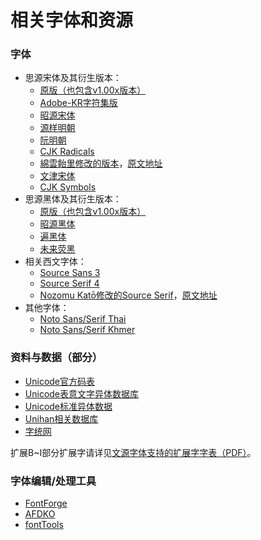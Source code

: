 # 相关字体和资源
### 字体
- 思源宋体及其衍生版本：
    - [原版（也包含v1.00x版本）](https://github.com/adobe-fonts/source-han-serif)
    - [Adobe-KR字符集版](https://github.com/adobe-type-tools/Adobe-KR/releases/tag/20190729)
    - [昭源宋体](https://github.com/chiron-fonts/chiron-sung-hk)
    - [源样明朝](https://github.com/ButTaiwan/genyo-font)
    - [阮明朝](https://github.com/TKYKmori/Minh-Nguyen/)
    - [CJK Radicals](https://github.com/adobe-fonts/cjk-radicals)
    - [綿雲飴里修改的版本](https://github.com/adobe-fonts/source-han-serif/files/14053443/SourceHanSerifSCVF%2B.zip)，[原文地址](https://www.bilibili.com/read/cv29549665/)
    - [文津宋体](https://github.com/takushun-wu/WenJinMincho)
    - [CJK Symbols](https://github.com/unicode-org/cjk-symbols)
- 思源黑体及其衍生版本：
    - [原版（也包含v1.00x版本）](https://github.com/adobe-fonts/source-han-sans)
    - [昭源黑体](https://github.com/chiron-fonts/chiron-hei-hk)
    - [遍黑体](https://github.com/Fitzgerald-Porthmouth-Koenigsegg/Plangothic-Project)
    - [未来荧黑](https://github.com/welai/glow-sans)
- 相关西文字体：
    - [Source Sans 3](https://github.com/adobe-fonts/source-sans)
    - [Source Serif 4](https://github.com/adobe-fonts/source-serif)
    - [Nozomu Katō修改的Source Serif](https://github.com/adobe-fonts/source-serif-pro/files/2654477/suppglyphs.zip)，[原文地址](https://github.com/adobe-fonts/source-serif/issues/22#issuecomment-444993639)
- 其他字体：
    - [Noto Sans/Serif Thai](https://github.com/notofonts/thai)
    - [Noto Sans/Serif Khmer](https://github.com/notofonts/khmer)
### 资料与数据（部分）
- [Unicode官方码表](https://www.unicode.org/charts/)
- [Unicode表意文字异体数据库](https://www.unicode.org/ivd/)
- [Unicode标准异体数据](https://www.unicode.org/Public/15.1.0/ucd/StandardizedVariants.txt)
- [Unihan相关数据库](https://www.unicode.org/Public/15.1.0/ucd/Unihan.zip)
- [字统网](https://zi.tools/)

扩展B~I部分扩展字请详见[文源字体支持的扩展字字表（PDF）](doc/extchars.pdf)。
### 字体编辑/处理工具
- [FontForge](https://fontforge.org/en-US/)
- [AFDKO](https://github.com/adobe-type-tools/afdko)
- [fontTools](https://github.com/fonttools/fonttools)